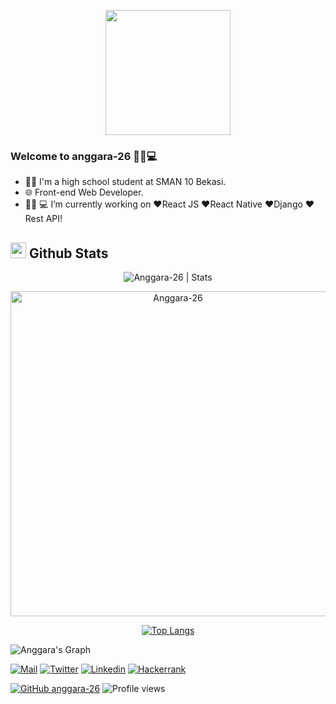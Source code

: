 <p align="center">

  <img src="https://c.tenor.com/yCFHzEvKa9MAAAAi/hello.gif" height="200" />
</p>

### Welcome to anggara-26 👩‍💻💻

- 👨‍🎓 I'm a high school student at SMAN 10 Bekasi.
- 🌐 Front-end Web Developer.
- 👩🏻‍ 💻 I’m currently working on ❤️React JS ❤️React Native ❤️Django ❤️Rest API!

## <img src="https://th.bing.com/th/id/R.011db7f1e14cdcefd5ed8b056f70d038?rik=NHHx7PD%2bLTi5YA&riu=http%3a%2f%2fui.trinine.net%2fwp%2fwp-content%2fuploads%2f2016%2f06%2f20160602_GraphAnimeIcon.gif&ehk=TXXGvgTPI6i%2f5xQe%2fW3mnT36hQPfIBwZcQsaKAlJWhs%3d&risl=&pid=ImgRaw&r=0" width="25"> <b>Github Stats</b>

 <div align="center">
<img src="https://github-readme-stats.vercel.app/api?username=anggara-26&count_private=true&show_icons=true&theme=highcontrast&include_all_commits=true" alt="Anggara-26 | Stats" />
   
   <a href="https://github.com/anggara-26"><img src="https://github-profile-summary-cards.vercel.app/api/cards/profile-details?username=anggara-26&theme=dracula&hide_border=true"  width="520" alt="Anggara-26"/></a>

   [![Top Langs](https://github-readme-stats.vercel.app/api/top-langs/?username=anggara-26&theme=tokyonight)](https://github.com/anggara-26/github-readme-stats)
 
  </div>
  
![Anggara's Graph](https://activity-graph.herokuapp.com/graph?username=anggara-26&area=true&hide_border=true&theme=dracula)

  
[![Mail](https://img.shields.io/badge/-Say%20Hi!-black?style=for-the-badge&logo=gmail)](mailto:anggara.roshandi.putra5@gmail.com)
[![Twitter](https://img.shields.io/badge/-Twitter-black?style=for-the-badge&logo=twitter)](https://twitter.com/AnggaraRoshandi)
[![Linkedin](https://img.shields.io/badge/-LinkedIn-black?style=for-the-badge&logo=Linkedin)](https://www.linkedin.com/in/https://www.linkedin.com/in/anggara-roshandi-843193209/)
[![Hackerrank](https://img.shields.io/badge/-Hackerrank-black?style=for-the-badge&logo=Hackerrank)](https://www.hackerrank.com/anggara_roshand2?tab=topactivity)



[![GitHub anggara-26](https://img.shields.io/github/followers/anggara-26?label=follow&style=social&logoColor=black)](https://github.com/anggara-26)
![Profile views](https://gpvc.arturio.dev/anggara-26)
